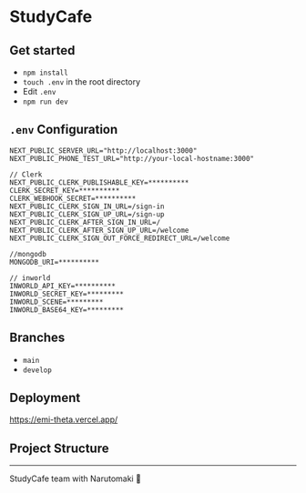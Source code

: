 # StudyCafe

## Get started

- `npm install`
- `touch .env` in the root directory
- Edit `.env`
- `npm run dev`

## `.env` Configuration

```
NEXT_PUBLIC_SERVER_URL="http://localhost:3000"
NEXT_PUBLIC_PHONE_TEST_URL="http://your-local-hostname:3000"

// Clerk
NEXT_PUBLIC_CLERK_PUBLISHABLE_KEY=**********
CLERK_SECRET_KEY=**********
CLERK_WEBHOOK_SECRET=**********
NEXT_PUBLIC_CLERK_SIGN_IN_URL=/sign-in
NEXT_PUBLIC_CLERK_SIGN_UP_URL=/sign-up
NEXT_PUBLIC_CLERK_AFTER_SIGN_IN_URL=/
NEXT_PUBLIC_CLERK_AFTER_SIGN_UP_URL=/welcome
NEXT_PUBLIC_CLERK_SIGN_OUT_FORCE_REDIRECT_URL=/welcome

//mongodb
MONGODB_URI=**********

// inworld
INWORLD_API_KEY=**********
INWORLD_SECRET_KEY=*********
INWORLD_SCENE=*********
INWORLD_BASE64_KEY=*********
```

## Branches

- `main`
- `develop`

## Deployment

https://emi-theta.vercel.app/

## Project Structure

---

StudyCafe team with Narutomaki 🍥
